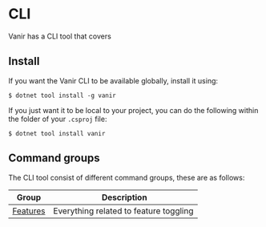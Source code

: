 # CLI

Vanir has a CLI tool that covers

## Install

If you want the Vanir CLI to be available globally, install it using:

```shell
$ dotnet tool install -g vanir
```

If you just want it to be local to your project, you can do the following within
the folder of your `.csproj` file:

```shell
$ dotnet tool install vanir
```

## Command groups

The CLI tool consist of different command groups, these are as follows:

| Group | Description |
| ----- | ----------- |
| [Features](./feature-toggling/cli/index.md) | Everything related to feature toggling |
